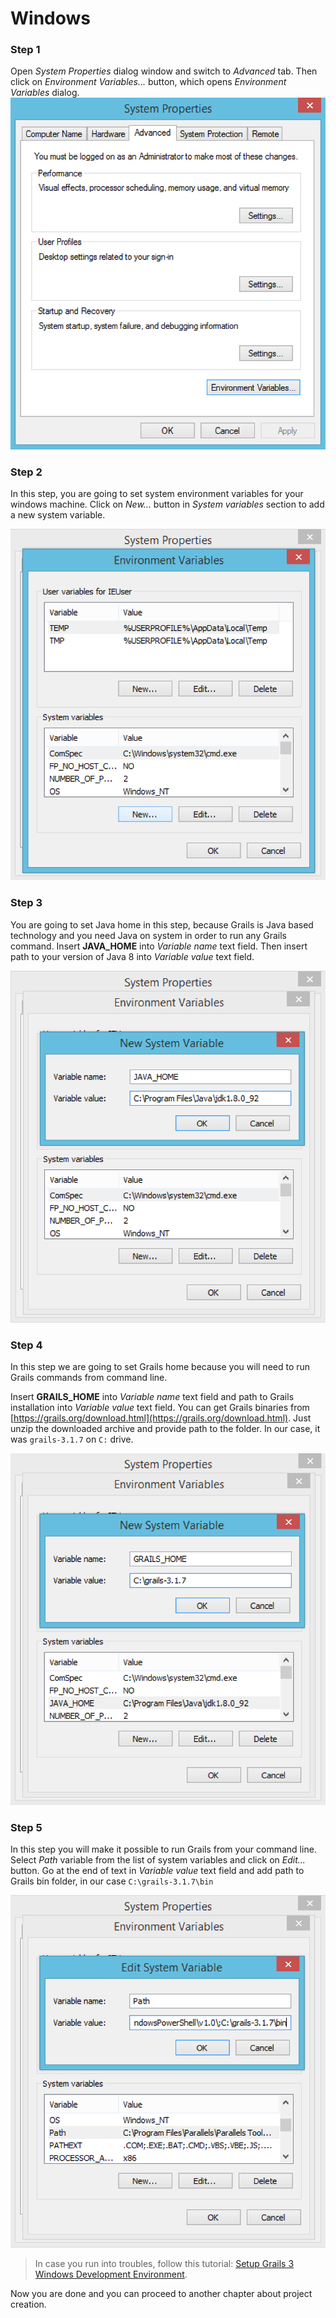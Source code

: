 # Windows

### Step 1
Open *System Properties* dialog window and switch to *Advanced* tab. Then click on *Environment Variables...* button, which opens *Environment Variables* dialog. 
![](windows-advanced.png)

### Step 2

In this step, you are going to set system environment variables for your windows machine. Click on *New...* button in *System variables* section to add a new system variable.

![](windows-env-var1.png)

### Step 3

You are going to set Java home in this step, because Grails is Java based technology and you need Java on system in order to run any Grails command. Insert **JAVA_HOME** into *Variable name* text field. Then insert path to your version of Java 8 into *Variable value* text field.

![](windows-javahome.png)

### Step 4

In this step we are going to set Grails home because you will need to run Grails commands from command line. 

Insert **GRAILS_HOME** into *Variable name* text field and path to Grails installation into *Variable value* text field. You can get Grails binaries from [https://grails.org/download.html](https://grails.org/download.html). Just unzip the downloaded archive and provide path to the folder. In our case, it was ```grails-3.1.7``` on ```C:``` drive.

![](windows-grails-home.png)

### Step 5

In this step you will make it possible to run Grails from your command line. Select *Path* variable from the list of system variables and click on *Edit...* button. Go at the end of text in *Variable value* text field and add path to Grails bin folder, in our case ```C:\grails-3.1.7\bin```

![](windows-path.png)


> In case you run into troubles, follow this tutorial: [Setup Grails 3 Windows Development Environment](http://grails.asia/grails-3-tutorial-setup-your-windows-development-environment).

Now you are done and you can proceed to another chapter about project creation.